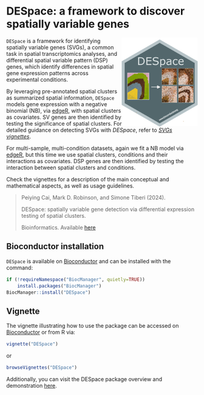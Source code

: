 # DESpace: a framework to discover spatially variable genes

<img src="man/figures/DESpace.png" width="200" align="right"/>

`DESpace` is a framework for identifying spatially variable genes (SVGs), a common task in spatial transcriptomics analyses, and differential spatial variable pattern (DSP) genes, which identify differences in spatial gene expression patterns across experimental conditions.

By leveraging pre-annotated spatial clusters as summarized spatial information, `DESpace` models gene expression with a negative binomial (NB), via [edgeR](https://bioconductor.org/packages/release/bioc/html/edgeR.html), with spatial clusters as covariates. SV genes are then identified by testing the significance of spatial clusters. For detailed guidance on detecting SVGs with *DESpace*, refer to [*SVGs vignettes*](https://www.bioconductor.org/packages/release/bioc/vignettes/DESpace/inst/doc/DESpace.html).

For multi-sample, multi-condition datasets, again we fit a NB model via [edgeR](https://bioconductor.org/packages/release/bioc/html/edgeR.html), but this time we use spatial clusters, conditions and their interactions as covariates.
DSP genes are then identified by testing the interaction between spatial clusters and conditions.

Check the vignettes for a description of the main conceptual and mathematical aspects, as well as usage guidelines.

> Peiying Cai, Mark D. Robinson, and Simone Tiberi (2024).
>
> DESpace: spatially variable gene detection via differential expression testing of spatial clusters.
>
> Bioinformatics.
> Available [here](https://doi.org/10.1093/bioinformatics/btae027)

## Bioconductor installation 
`DESpace` is available on [Bioconductor](https://bioconductor.org/packages/DESpace) and can be installed with the command:
``` r
if (!requireNamespace("BiocManager", quietly=TRUE))
    install.packages("BiocManager")
BiocManager::install("DESpace")
```

## Vignette
The vignette illustrating how to use the package can be accessed on 
[Bioconductor](https://bioconductor.org/packages/DESpace)
or from R via:
``` r
vignette("DESpace")
```
or
``` r
browseVignettes("DESpace")
```

Additionally, you can visit the DESpace package overview and demonstration [here](https://peicai.github.io/DESpace/).
